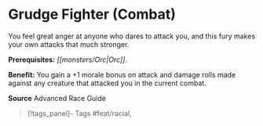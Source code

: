 ﻿---
cssclass: [feats]

---
# Grudge Fighter (Combat)

You feel great anger at anyone who dares to attack you, and this fury makes your own attacks that much stronger.

**Prerequisites:** _[[monsters/Orc|Orc]]_.

**Benefit:** You gain a +1 morale bonus on attack and damage rolls made against any creature that attacked you in the current combat.

**Source** Advanced Race Guide
>[!tags_panel]- Tags
> #feat/racial, 
